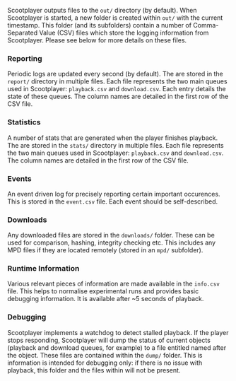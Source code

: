 Scootplayer outputs files to the `out/` directory (by default). When Scootplayer is started, a new folder is created within `out/` with the current timestamp. This folder (and its subfolders) contain a number of Comma-Separated Value (CSV) files which store the logging information from Scootplayer. Please see below for more details on these files.

### Reporting ###

Periodic logs are updated every second (by default). The are stored in the `report/` directory in multiple files. Each file represents the two main queues used in Scootplayer: `playback.csv` and `download.csv`. Each entry details the state of these queues. The column names are detailed in the first row of the CSV file.

### Statistics ###

A number of stats that are generated when the player finishes playback. The are stored in the `stats/` directory in multiple files. Each file represents the two main queues used in Scootplayer: `playback.csv` and `download.csv`. The column names are detailed in the first row of the CSV file.

### Events ###

An event driven log for precisely reporting certain important occurences. This is stored in the `event.csv` file. Each event should be self-described.

### Downloads ###

Any downloaded files are stored in the `downloads/` folder. These can be used for comparison, hashing, integrity checking etc. This includes any MPD files if they are located remotely (stored in an `mpd/` subfolder).

### Runtime Information ###

Various relevant pieces of information are made available in the `info.csv` file. This helps to normalise experimental runs and provides basic debugging information. It is available after ~5 seconds of playback.

### Debugging ###

Scootplayer implements a watchdog to detect stalled playback. If the player stops responding, Scootplayer will dump the status of current objects (playback and download queues, for example) to a file entitled named after the object. These files are contained within the `dump/` folder. This is information is intended for debugging only: if there is no issue with playback, this folder and the files within will not be present.
